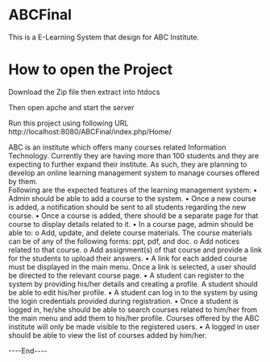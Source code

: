 # ABCFinal
This is a E-Learning System that design for ABC Institute.

# How to open the Project
Download the Zip file then extract into htdocs 

Then open apche and start the server

Run this project using following URL
http://localhost:8080/ABCFinal/index.php/Home/

ABC is an institute which offers many courses related Information Technology.  Currently they are having more than 100 students and they are expecting to further expand their institute. As such, they are planning to develop an online learning management system to manage courses offered by them.  
Following are the expected features of the learning management system: • Admin should be able to add a course to the system. • Once a new course is added, a notification should be sent to all students regarding the new course. • Once a course is added, there should be a separate page for that course to display details related to it.  • In a course page, admin should be able to: o Add, update, and delete course materials. The course materials can be of any of the following forms: ppt, pdf, and doc. o Add notices related to that course.  o Add assignment(s) of that course and provide a link for the students to upload their answers. • A link for each added course must be displayed in the main menu. Once a link is selected, a user should be directed to the relevant course page.  • A student can register to the system by providing his/her details and creating a profile. A student should be able to edit his/her profile. • A student can log in to the system by using the login credentials provided during registration. • Once a student is logged in, he/she should be able to search courses related to him/her from the main menu and add them to his/her profile. Courses offered by the ABC institute will only be made visible to the registered users.  • A logged in user should be able to view the list of courses added by him/her. 


----End----
